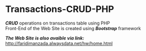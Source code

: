 # Transactions-CRUD-PHP

***CRUD*** operations on transactions table using PHP <br/>
Front-End of the Web Site is created using ***Bootstrap*** framework

***The Web Site is also avaible via link:***  
     http://faridimanzada.alwaysdata.net/hw/home.html
